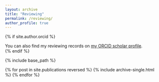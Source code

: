 ```yaml
---
layout: archive
title: "Reviewing"
permalink: /reviewing/
author_profile: true
---
```


{% if site.author.orcid %}
  <div class="wordwrap">You can also find my reviewing records on <a href="{{site.author.orcid}}">my ORCID scholar profile</a>.</div>
{% endif %}

{% include base_path %}

{% for post in site.publications reversed %}
  {% include archive-single.html %}
{% endfor %}
